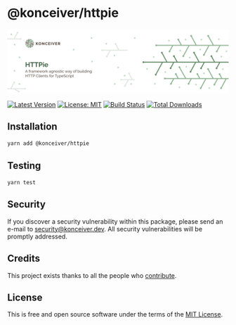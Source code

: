 # @konceiver/httpie

<p align="center"><img src="./banner.png" /></p>

[![Latest Version](https://badgen.now.sh/npm/v/@konceiver/httpie)](https://www.npmjs.com/package/@konceiver/httpie)
[![License: MIT](https://badgen.now.sh/badge/license/MIT/green)](./LICENSE)
[![Build Status](https://img.shields.io/github/workflow/status/konceiver/httpie/run-tests?label=tests)](https://img.shields.io/github/workflow/status/konceiver/httpie/CI?label=CI)
[![Total Downloads](https://badgen.net/npm/dt/konceiver/httpie)](https://npmjs.org/package/@konceiver/httpie)

## Installation

```bash
yarn add @konceiver/httpie
```

## Testing

```bash
yarn test
```

## Security

If you discover a security vulnerability within this package, please send an e-mail to security@konceiver.dev. All security vulnerabilities will be promptly addressed.

## Credits

This project exists thanks to all the people who [contribute](../../contributors).

## License

This is free and open source software under the terms of the [MIT License](./LICENSE).
